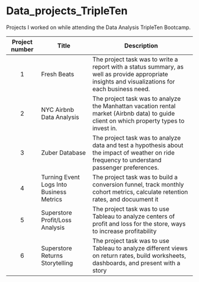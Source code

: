 # Data_projects_TripleTen
Projects I worked on while attending the Data Analysis TripleTen Bootcamp.


| Project number | Title | Description |
| :-----------: | ----------- |----------- |
| 1 | Fresh Beats | The project task was to write a report with a status summary, as well as provide appropriate insights and visualizations for each business need. |
| 2 | NYC Airbnb Data Analysis | The project task was to analyze the Manhattan vacation rental market (Airbnb data) to guide client on which property types to invest in. |
| 3 | Zuber Database | The project task was to analyze data and test a hypothesis about the impact of weather on ride frequency to understand passenger preferences. |
| 4 | Turning Event Logs Into Business Metrics | The project task was to build a conversion funnel, track monthly cohort metrics, calculate retention rates, and docuument it |
| 5 | Superstore Profit/Loss Analysis | The project task was to use Tableau to analyze centers of profit and loss for the store, ways to increase profitability |
| 6 | Superstore Returns Storytelling | The project task was to use Tableau to analyze different views on return rates, build worksheets, dashboards, and present with a story |
